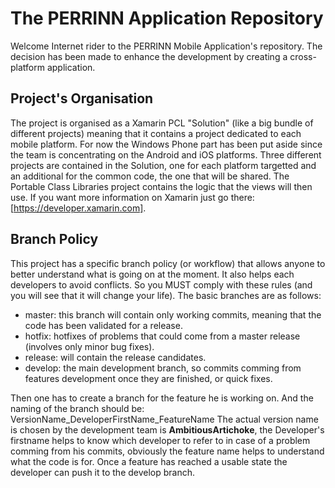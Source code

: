 # The PERRINN Application Repository
Welcome Internet rider to the PERRINN Mobile Application's repository. The decision has been made to enhance the development by creating a cross-platform application.
## Project's Organisation
The project is organised as a Xamarin PCL "Solution" (like a big bundle of different projects) meaning that it contains a project dedicated to each mobile platform. For now the Windows Phone part has been put aside since the team is concentrating on the Android and iOS platforms. 
Three different projects are contained in the Solution, one for each platform targetted and an additional for the common code, the one that will be shared. The Portable Class Libraries project contains the logic that the views will then use.
If you want more information on Xamarin just go there: [https://developer.xamarin.com].
## Branch Policy
This project has a specific branch policy (or workflow) that allows anyone to better understand what is going on at the moment. It also helps each developers to avoid conflicts. So you MUST comply with these rules (and you will see that it will change your life).
The basic branches are as follows:

* master: this branch will contain only working commits, meaning that the code has been validated for a release.
* hotfix: hotfixes of problems that could come from a master release (involves only minor bug fixes).
* release: will contain the release candidates.
* develop: the main development branch, so commits comming from features development once they are finished, or quick fixes.

Then one has to create a branch for the feature he is working on. And the naming of the branch should be:
VersionName_DeveloperFirstName_FeatureName
The actual version name is chosen by the development team is **AmbitiousArtichoke**, the Developer's firstname helps to know which developer to refer to in case of a problem comming from his commits, obviously the feature name helps to understand what the code is for. Once a feature has reached a usable state the developer can push it to the develop branch.

